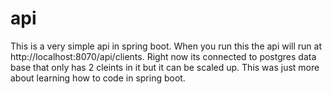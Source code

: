 # api

This is a very simple api in spring boot. When you run this the api will run at http://localhost:8070/api/clients. Right now its connected to postgres data base 
that only has 2 cleints in it but it can be scaled up. This was just more about learning how to code in spring boot.
